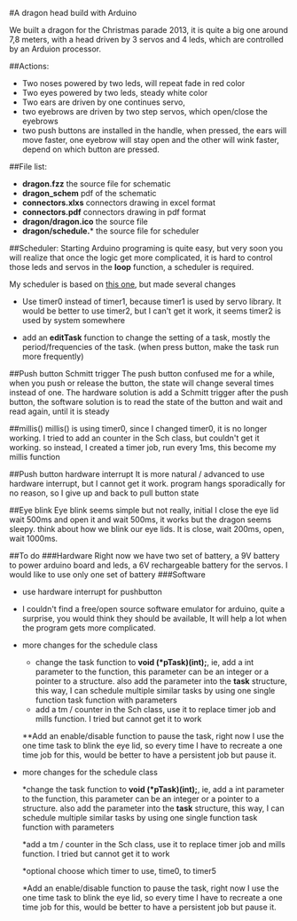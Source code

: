 #A dragon head build with Arduino

We built a dragon for the Christmas parade 2013, it is quite a big one around 7,8 meters, with a head driven by 3 servos and 4 leds, which are controlled by an Arduion processor.

##Actions:

* Two noses powered by two leds, will repeat fade in red color
* Two eyes powered by two leds, steady white color
* Two ears are driven by one continues servo, 
* two eyebrows are driven by two step servos, which open/close the eyebrows
* two push buttons are installed in the handle, when pressed, the ears will move faster, one eyebrow will stay open and the other will wink faster, depend on which button are pressed.

##File list:
* **dragon.fzz**  the source file for schematic
* **dragon_schem** pdf of the schematic
* **connectors.xlxs** connectors drawing in excel format
* **connectors.pdf** connectors drawing in pdf format
* **dragon/dragon.ico** the source file
* **dragon/schedule.*** the source file for scheduler

##Scheduler:
Starting Arduino programing is quite easy, but very soon you will realize that once the logic get more complicated, it is hard to control those leds and servos in the **loop** function, a scheduler is required.

My scheduler is based on [this one](https://github.com/blanboom/Arduino-Task-Scheduler), but made several changes

* Use timer0 instead of timer1, because timer1 is used by servo library. It would be better to use timer2, but I can't get it work, it seems timer2 is used by system somewhere

* add an **editTask** function to change the setting of a task, mostly the period/frequencies of the task. (when press button, make the task run more frequently)

##Push button Schmitt trigger 
The push button confused me for a while, when you push or release the button, the state will change several times instead of one. The hardware solution is add a Schmitt trigger after the push button, the software solution is to read the state of the button and wait and read again, until it is steady

##millis()
millis() is using timer0, since I changed timer0, it is no longer working. I tried to add an counter in the Sch class, but couldn't get it working. so instead, I created a timer job, run every 1ms, this become my millis function

##Push button hardware interrupt
It is more natural / advanced to use hardware interrupt, but I cannot get it work. program hangs sporadically for no reason, so I give up and back to pull button state

##Eye blink
Eye blink seems simple but not really, initial I close the eye lid wait 500ms and open it and wait 500ms, it works but the dragon seems sleepy. think about how we blink our eye lids. It is close, wait 200ms, open, wait 1000ms.

##To do
###Hardware
Right now we have two set of battery, a 9V battery to power arduino board and leds, a 6V rechargeable battery for the servos. I would like to use only one set of battery
###Software
* use hardware interrupt for pushbutton
* I couldn't find a free/open source software emulator for arduino, quite a surprise, you would think they should be available, It will help a lot when the program gets more complicated.
* more changes for the schedule class
  * change the task function to **void (*pTask)(int);**, ie, add a int parameter to the function, this parameter can be an integer or a pointer to a structure. also add the parameter into the **task** structure, this way, I can schedule multiple similar tasks by using one single function task function with parameters 
  * add a tm / counter in the Sch class, use it to replace timer job and mills function. I tried but cannot get it to work
  
  **Add an enable/disable function to pause the task, right now I use the one time task to blink the eye lid, so every time I have to recreate a one time job for this, would be better to have a persistent job but pause it.
  




* more changes for the schedule class

	*change the task function to **void (*pTask)(int);**, ie, add a int parameter to the function, this parameter can be an integer or a pointer to a structure. also add the parameter into the **task** structure, this way, I can schedule multiple similar tasks by using one single function task function with parameters 

	*add a tm / counter in the Sch class, use it to replace timer job and mills function. I tried but cannot get it to work

	*optional choose which timer to use, time0, to timer5

	*Add an enable/disable function to pause the task, right now I use the one time task to blink the eye lid, so every time I have to recreate a one time job for this, would be better to have a persistent job but pause it.

